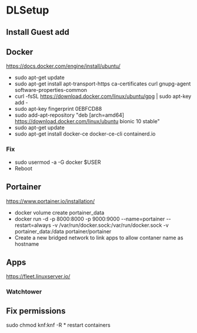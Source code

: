 # DLSetup
## Install Guest add
## Docker
https://docs.docker.com/engine/install/ubuntu/
* sudo apt-get update
* sudo apt-get install     apt-transport-https     ca-certificates     curl     gnupg-agent     software-properties-common
* curl -fsSL https://download.docker.com/linux/ubuntu/gpg | sudo apt-key add -
* sudo apt-key fingerprint 0EBFCD88
* sudo add-apt-repository    "deb [arch=amd64] https://download.docker.com/linux/ubuntu bionic   10     stable"
* sudo apt-get update
* sudo apt-get install docker-ce docker-ce-cli containerd.io
### Fix
* sudo usermod -a -G docker $USER
* Reboot
## Portainer
https://www.portainer.io/installation/
* docker volume create portainer_data
* docker run -d -p 8000:8000 -p 9000:9000 --name=portainer --restart=always -v /var/run/docker.sock:/var/run/docker.sock -v portainer_data:/data portainer/portainer
* Create a new bridged network to link apps to allow contaner name as hostname
## Apps
https://fleet.linuxserver.io/
### Watchtower
## Fix permissions
sudo chmod knf:knf -R *
restart containers


